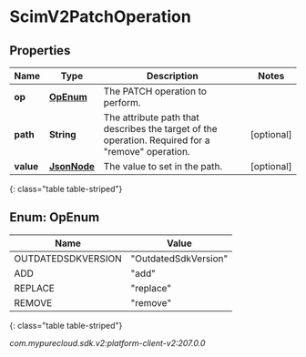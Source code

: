 # ScimV2PatchOperation


## Properties

| Name | Type | Description | Notes |
| ------------ | ------------- | ------------- | ------------- |
| **op** | [**OpEnum**](#Enum--OpEnum) | The PATCH operation to perform. |  |
| **path** | **String** | The attribute path that describes the target of the operation. Required for a \"remove\" operation. |  [optional] |
| **value** | [**JsonNode**](JsonNode) | The value to set in the path. |  [optional] |
{: class="table table-striped"}


## Enum: OpEnum

| Name | Value |
| ---- | ----- |
| OUTDATEDSDKVERSION | &quot;OutdatedSdkVersion&quot; | 
| ADD | &quot;add&quot; | 
| REPLACE | &quot;replace&quot; | 
| REMOVE | &quot;remove&quot; | 
{: class="table table-striped"}




_com.mypurecloud.sdk.v2:platform-client-v2:207.0.0_
